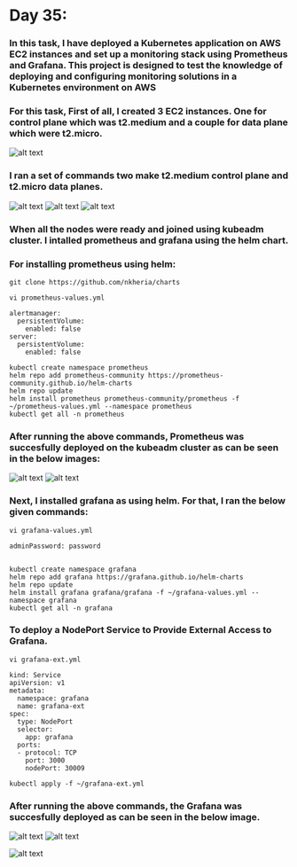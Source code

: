 # Day 35:

### In this task, I have deployed a Kubernetes application on AWS EC2 instances and set up a monitoring stack using Prometheus and Grafana. This project is designed to test the knowledge of deploying and configuring monitoring solutions in a Kubernetes environment on AWS

### For this task, First of all, I created 3 EC2 instances. One for control plane which was t2.medium and a couple for data plane which were t2.micro.

![alt text](images/Day_35_Images/Image_1)

### I ran a set of commands two make t2.medium control plane and t2.micro data planes.

![alt text](images/Day_35_Images/Image_2)
![alt text](images/Day_35_Images/Image_3)
![alt text](images/Day_35_Images/Image_4)

### When all the nodes were ready and joined using kubeadm cluster. I intalled prometheus and grafana using the helm chart.

### For installing prometheus using helm:

```
git clone https://github.com/nkheria/charts

vi prometheus-values.yml

alertmanager:
  persistentVolume:
    enabled: false
server:
  persistentVolume:
    enabled: false

kubectl create namespace prometheus
helm repo add prometheus-community https://prometheus-community.github.io/helm-charts
helm repo update
helm install prometheus prometheus-community/prometheus -f ~/prometheus-values.yml --namespace prometheus
kubectl get all -n prometheus
```

### After running the above commands, Prometheus was succesfully deployed on the kubeadm cluster as can be seen in the below images:

![alt text](images/Day_35_Images/Image_6)
![alt text](images/Day_35_Images/Image_7)

### Next, I installed grafana as using helm. For that, I ran the below given commands:

```
vi grafana-values.yml

adminPassword: password


kubectl create namespace grafana
helm repo add grafana https://grafana.github.io/helm-charts
helm repo update
helm install grafana grafana/grafana -f ~/grafana-values.yml --namespace grafana
kubectl get all -n grafana

```
### To deploy a NodePort Service to Provide External Access to Grafana.
```
vi grafana-ext.yml

kind: Service
apiVersion: v1
metadata:
  namespace: grafana
  name: grafana-ext
spec:
  type: NodePort
  selector:
    app: grafana
  ports:
  - protocol: TCP
    port: 3000
    nodePort: 30009

kubectl apply -f ~/grafana-ext.yml

```


### After running the above commands, the Grafana was succesfully deployed as can be seen in the below image. 

![alt text](images/Day_35_Images/Image_9)
![alt text](images/Day_35_Images/Image_12)

![alt text](images/Day_35_Images/Image_13)





